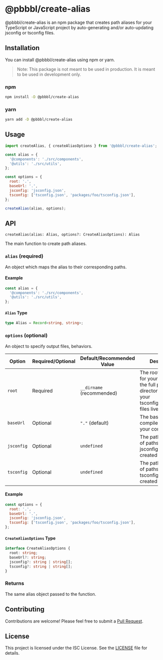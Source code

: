 # @pbbbl/create-alias
<!-- Creates path aliases for your TS or JS project by auto-generating and/or auto-updating jsconfig or tsconfig files. -->
@pbbbl/create-alias is an npm package that creates path aliases for your TypeScript or JavaScript project by auto-generating and/or auto-updating jsconfig or tsconfig files.

## Installation
You can install @pbbbl/create-alias using npm or yarn.
> Note: This package is not meant to be used in production. It is meant to be used in development only.

### npm

```bash
npm install -D @pbbbl/create-alias
```
### yarn
```bash
yarn add -D @pbbbl/create-alias
```

## Usage
```js
import createAlias, { createAliasOptions } from '@pbbbl/create-alias';

const alias = {
  '@components': './src/components',
  '@utils': './src/utils',
};

const options = {
  root: '.',
  baseUrl: '.',
  jsconfig: 'jsconfig.json',
  tsconfig: ['tsconfig.json', 'packages/foo/tsconfig.json'],
};

createAlias(alias, options);
```

## API
`createAlias(alias: Alias, options?: CreateAliasOptions): Alias`

The main function to create path aliases.

### `alias` (required) 
An object which maps the alias to their corresponding paths.

#### Example
```ts
const alias = {
  '@components': './src/components',
  '@utils': './src/utils',
};
```

#### `Alias` Type
```ts
type Alias = Record<string, string>;
```

### `options` (optional)

An object to specify output files, behaviors.

| Option     | Required/Optional | Default/Recommended Value | Description                                                                                                        |
| ---------- | ----------------- | ------------------------- | ------------------------------------------------------------------------------------------------------------------ |
| `root`     | Required          | `__dirname` (recommended) | The root directory for your project. Or the full path to the directory where your tsconfig/jsconconfig files live. |
| `baseUrl`  | Optional          | `"."` (default)           | The baseUrl for the compiler options in your config file.                                                          |
| `jsconfig` | Optional          | `undefined`               | The path or an array of paths to the jsconfig files to be created or updated.                                      |
| `tsconfig` | Optional          | `undefined`               | The path or an array of paths to the tsconfig files to be created or updated.                                      |

#### Example
```js
const options = {
  root: '.',
  baseUrl: '.',
  jsconfig: 'jsconfig.json',
  tsconfig: ['tsconfig.json', 'packages/foo/tsconfig.json'],
};
```

#### `CreateAliasOptions` Type
```ts
interface CreateAliasOptions {
  root: string;
  baseUrl?: string;
  jsconfig?: string | string[];
  tsconfig?: string | string[];
}
```

### Returns
The same alias object passed to the function.

## Contributing
Contributions are welcome! Please feel free to submit a [Pull Request](https://github.com/pbbbl/create-alias/pulls).

## License
This project is licensed under the ISC License. See the [LICENSE](https://raw.githubusercontent.com/pbbbl/create-alias/main/LICENSE) file for details.



